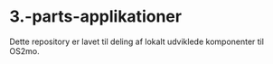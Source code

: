 # 3.-parts-applikationer
Dette repository er lavet til deling af lokalt udviklede komponenter til OS2mo.  

